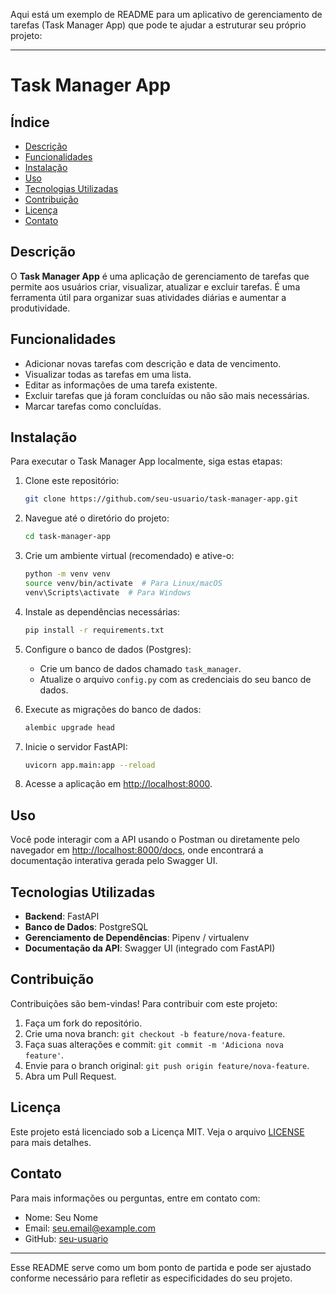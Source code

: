 Aqui está um exemplo de README para um aplicativo de gerenciamento de tarefas (Task Manager App) que pode te ajudar a estruturar seu próprio projeto:

---

# Task Manager App

## Índice

- [Descrição](#descrição)
- [Funcionalidades](#funcionalidades)
- [Instalação](#instalação)
- [Uso](#uso)
- [Tecnologias Utilizadas](#tecnologias-utilizadas)
- [Contribuição](#contribuição)
- [Licença](#licença)
- [Contato](#contato)

## Descrição

O **Task Manager App** é uma aplicação de gerenciamento de tarefas que permite aos usuários criar, visualizar, atualizar e excluir tarefas. É uma ferramenta útil para organizar suas atividades diárias e aumentar a produtividade.

## Funcionalidades

- Adicionar novas tarefas com descrição e data de vencimento.
- Visualizar todas as tarefas em uma lista.
- Editar as informações de uma tarefa existente.
- Excluir tarefas que já foram concluídas ou não são mais necessárias.
- Marcar tarefas como concluídas.

## Instalação

Para executar o Task Manager App localmente, siga estas etapas:

1. Clone este repositório:

    ```bash
    git clone https://github.com/seu-usuario/task-manager-app.git
    ```

2. Navegue até o diretório do projeto:

    ```bash
    cd task-manager-app
    ```

3. Crie um ambiente virtual (recomendado) e ative-o:

    ```bash
    python -m venv venv
    source venv/bin/activate  # Para Linux/macOS
    venv\Scripts\activate  # Para Windows
    ```

4. Instale as dependências necessárias:

    ```bash
    pip install -r requirements.txt
    ```

5. Configure o banco de dados (Postgres):

    - Crie um banco de dados chamado `task_manager`.
    - Atualize o arquivo `config.py` com as credenciais do seu banco de dados.

6. Execute as migrações do banco de dados:

    ```bash
    alembic upgrade head
    ```

7. Inicie o servidor FastAPI:

    ```bash
    uvicorn app.main:app --reload
    ```

8. Acesse a aplicação em [http://localhost:8000](http://localhost:8000).

## Uso

Você pode interagir com a API usando o Postman ou diretamente pelo navegador em [http://localhost:8000/docs](http://localhost:8000/docs), onde encontrará a documentação interativa gerada pelo Swagger UI.

## Tecnologias Utilizadas

- **Backend**: FastAPI
- **Banco de Dados**: PostgreSQL
- **Gerenciamento de Dependências**: Pipenv / virtualenv
- **Documentação da API**: Swagger UI (integrado com FastAPI)

## Contribuição

Contribuições são bem-vindas! Para contribuir com este projeto:

1. Faça um fork do repositório.
2. Crie uma nova branch: `git checkout -b feature/nova-feature`.
3. Faça suas alterações e commit: `git commit -m 'Adiciona nova feature'`.
4. Envie para o branch original: `git push origin feature/nova-feature`.
5. Abra um Pull Request.

## Licença

Este projeto está licenciado sob a Licença MIT. Veja o arquivo [LICENSE](LICENSE) para mais detalhes.

## Contato

Para mais informações ou perguntas, entre em contato com:

- Nome: Seu Nome
- Email: seu.email@example.com
- GitHub: [seu-usuario](https://github.com/seu-usuario)

---

Esse README serve como um bom ponto de partida e pode ser ajustado conforme necessário para refletir as especificidades do seu projeto.

